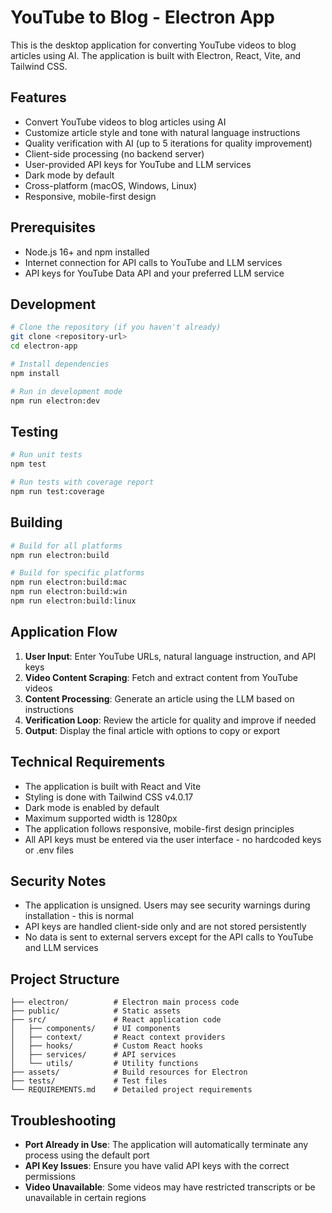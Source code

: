 # YouTube to Blog - Electron App

This is the desktop application for converting YouTube videos to blog articles using AI. The application is built with Electron, React, Vite, and Tailwind CSS.

## Features

- Convert YouTube videos to blog articles using AI
- Customize article style and tone with natural language instructions
- Quality verification with AI (up to 5 iterations for quality improvement)
- Client-side processing (no backend server)
- User-provided API keys for YouTube and LLM services
- Dark mode by default
- Cross-platform (macOS, Windows, Linux)
- Responsive, mobile-first design

## Prerequisites

- Node.js 16+ and npm installed
- Internet connection for API calls to YouTube and LLM services
- API keys for YouTube Data API and your preferred LLM service

## Development

```bash
# Clone the repository (if you haven't already)
git clone <repository-url>
cd electron-app

# Install dependencies
npm install

# Run in development mode
npm run electron:dev
```

## Testing

```bash
# Run unit tests
npm test

# Run tests with coverage report
npm run test:coverage
```

## Building

```bash
# Build for all platforms
npm run electron:build

# Build for specific platforms
npm run electron:build:mac
npm run electron:build:win
npm run electron:build:linux
```

## Application Flow

1. **User Input**: Enter YouTube URLs, natural language instruction, and API keys
2. **Video Content Scraping**: Fetch and extract content from YouTube videos
3. **Content Processing**: Generate an article using the LLM based on instructions
4. **Verification Loop**: Review the article for quality and improve if needed
5. **Output**: Display the final article with options to copy or export

## Technical Requirements

- The application is built with React and Vite
- Styling is done with Tailwind CSS v4.0.17
- Dark mode is enabled by default
- Maximum supported width is 1280px
- The application follows responsive, mobile-first design principles
- All API keys must be entered via the user interface - no hardcoded keys or .env files

## Security Notes

- The application is unsigned. Users may see security warnings during installation - this is normal
- API keys are handled client-side only and are not stored persistently
- No data is sent to external servers except for the API calls to YouTube and LLM services

## Project Structure

```
├── electron/          # Electron main process code
├── public/            # Static assets
├── src/               # React application code
│   ├── components/    # UI components
│   ├── context/       # React context providers
│   ├── hooks/         # Custom React hooks
│   ├── services/      # API services
│   └── utils/         # Utility functions
├── assets/            # Build resources for Electron
├── tests/             # Test files
└── REQUIREMENTS.md    # Detailed project requirements
```

## Troubleshooting

- **Port Already in Use**: The application will automatically terminate any process using the default port
- **API Key Issues**: Ensure you have valid API keys with the correct permissions
- **Video Unavailable**: Some videos may have restricted transcripts or be unavailable in certain regions
